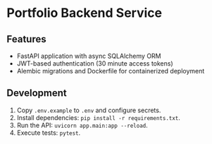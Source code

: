 # Portfolio Backend Service

## Features
- FastAPI application with async SQLAlchemy ORM
- JWT-based authentication (30 minute access tokens)
- Alembic migrations and Dockerfile for containerized deployment

## Development
1. Copy `.env.example` to `.env` and configure secrets.
2. Install dependencies: `pip install -r requirements.txt`.
3. Run the API: `uvicorn app.main:app --reload`.
4. Execute tests: `pytest`.
